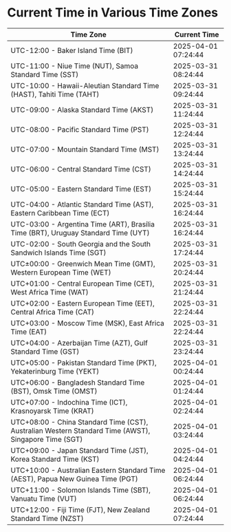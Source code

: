 # Current Time in Various Time Zones

| Time Zone | Current Time |
|-----------|--------------|
| UTC-12:00 - Baker Island Time (BIT) | 2025-04-01 07:24:44 |
| UTC-11:00 - Niue Time (NUT), Samoa Standard Time (SST) | 2025-03-31 08:24:44 |
| UTC-10:00 - Hawaii-Aleutian Standard Time (HAST), Tahiti Time (TAHT) | 2025-03-31 09:24:44 |
| UTC-09:00 - Alaska Standard Time (AKST) | 2025-03-31 11:24:44 |
| UTC-08:00 - Pacific Standard Time (PST) | 2025-03-31 12:24:44 |
| UTC-07:00 - Mountain Standard Time (MST) | 2025-03-31 13:24:44 |
| UTC-06:00 - Central Standard Time (CST) | 2025-03-31 14:24:44 |
| UTC-05:00 - Eastern Standard Time (EST) | 2025-03-31 15:24:44 |
| UTC-04:00 - Atlantic Standard Time (AST), Eastern Caribbean Time (ECT) | 2025-03-31 16:24:44 |
| UTC-03:00 - Argentina Time (ART), Brasília Time (BRT), Uruguay Standard Time (UYT) | 2025-03-31 16:24:44 |
| UTC-02:00 - South Georgia and the South Sandwich Islands Time (SGT) | 2025-03-31 17:24:44 |
| UTC±00:00 - Greenwich Mean Time (GMT), Western European Time (WET) | 2025-03-31 20:24:44 |
| UTC+01:00 - Central European Time (CET), West Africa Time (WAT) | 2025-03-31 21:24:44 |
| UTC+02:00 - Eastern European Time (EET), Central Africa Time (CAT) | 2025-03-31 22:24:44 |
| UTC+03:00 - Moscow Time (MSK), East Africa Time (EAT) | 2025-03-31 22:24:44 |
| UTC+04:00 - Azerbaijan Time (AZT), Gulf Standard Time (GST) | 2025-03-31 23:24:44 |
| UTC+05:00 - Pakistan Standard Time (PKT), Yekaterinburg Time (YEKT) | 2025-04-01 00:24:44 |
| UTC+06:00 - Bangladesh Standard Time (BST), Omsk Time (OMST) | 2025-04-01 01:24:44 |
| UTC+07:00 - Indochina Time (ICT), Krasnoyarsk Time (KRAT) | 2025-04-01 02:24:44 |
| UTC+08:00 - China Standard Time (CST), Australian Western Standard Time (AWST), Singapore Time (SGT) | 2025-04-01 03:24:44 |
| UTC+09:00 - Japan Standard Time (JST), Korea Standard Time (KST) | 2025-04-01 04:24:44 |
| UTC+10:00 - Australian Eastern Standard Time (AEST), Papua New Guinea Time (PGT) | 2025-04-01 06:24:44 |
| UTC+11:00 - Solomon Islands Time (SBT), Vanuatu Time (VUT) | 2025-04-01 06:24:44 |
| UTC+12:00 - Fiji Time (FJT), New Zealand Standard Time (NZST) | 2025-04-01 07:24:44 |
